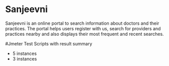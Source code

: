 # Sanjeevni

Sanjeevni is an online portal to search information about doctors and their practices. The portal helps users register with us, search for providers and practices nearby and also displays their most frequent and recent searches.

#Jmeter Test Scripts with result summary
 - 5 instances
 - 3 instances
